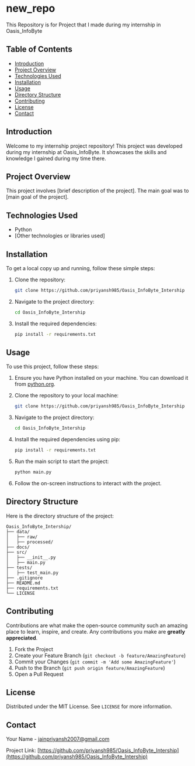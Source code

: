 # new_repo
This Repository is for Project that I made during my internship in Oasis_InfoByte
## Table of Contents
- [Introduction](#introduction)
- [Project Overview](#project-overview)
- [Technologies Used](#technologies-used)
- [Installation](#installation)
- [Usage](#usage)
- [Directory Structure](#directory-structure)
- [Contributing](#contributing)
- [License](#license)
- [Contact](#contact)

## Introduction
Welcome to my internship project repository! This project was developed during my internship at Oasis_InfoByte. It showcases the skills and knowledge I gained during my time there.

## Project Overview
This project involves [brief description of the project]. The main goal was to [main goal of the project]. 

## Technologies Used
- Python
- [Other technologies or libraries used]

## Installation
To get a local copy up and running, follow these simple steps:

1. Clone the repository:
    ```sh
    git clone https://github.com/priyansh985/Oasis_InfoByte_Intership
    ```
2. Navigate to the project directory:
    ```sh
    cd Oasis_InfoByte_Intership
    ```
3. Install the required dependencies:
    ```sh
    pip install -r requirements.txt
    ```

## Usage
To use this project, follow these steps:

1. Ensure you have Python installed on your machine. You can download it from [python.org](https://www.python.org/).

2. Clone the repository to your local machine:
    ```sh
    git clone https://github.com/priyansh985/Oasis_InfoByte_Intership
    ```

3. Navigate to the project directory:
    ```sh
    cd Oasis_InfoByte_Intership
    ```

4. Install the required dependencies using pip:
    ```sh
    pip install -r requirements.txt
    ```

5. Run the main script to start the project:
    ```sh
    python main.py
    ```

6. Follow the on-screen instructions to interact with the project.

## Directory Structure
Here is the directory structure of the project:

```
Oasis_InfoByte_Intership/
├── data/
│   ├── raw/
│   ├── processed/
├── docs/
├── src/
│   ├── __init__.py
│   ├── main.py
├── tests/
│   ├── test_main.py
├── .gitignore
├── README.md
├── requirements.txt
└── LICENSE
```

## Contributing
Contributions are what make the open-source community such an amazing place to learn, inspire, and create. Any contributions you make are **greatly appreciated**.

1. Fork the Project
2. Create your Feature Branch (`git checkout -b feature/AmazingFeature`)
3. Commit your Changes (`git commit -m 'Add some AmazingFeature'`)
4. Push to the Branch (`git push origin feature/AmazingFeature`)
5. Open a Pull Request

## License
Distributed under the MIT License. See `LICENSE` for more information.

## Contact
Your Name - [jainpriyansh2007@gmail.com](mailto:jainpriyansh2007@gmail.com)

Project Link: [https://github.com/priyansh985/Oasis_InfoByte_Intership](https://github.com/priyansh985/Oasis_InfoByte_Intership)